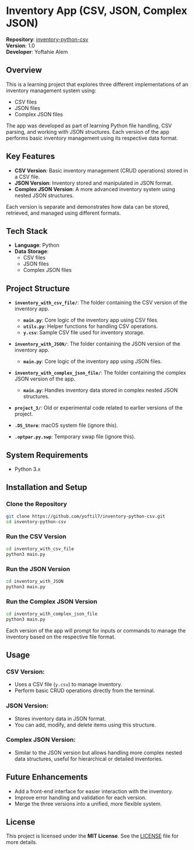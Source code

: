 # **Inventory App (CSV, JSON, Complex JSON)**

**Repository**: [inventory-python-csv](https://github.com/yoftil7/inventory-python-csv)  
**Version**: 1.0  
**Developer**: Yoftahie Alem

## **Overview**
This is a learning project that explores three different implementations of an inventory management system using:
- CSV files
- JSON files
- Complex JSON files

The app was developed as part of learning Python file handling, CSV parsing, and working with JSON structures. Each version of the app performs basic inventory management using its respective data format.

## **Key Features**
- **CSV Version**: Basic inventory management (CRUD operations) stored in a CSV file.
- **JSON Version**: Inventory stored and manipulated in JSON format.
- **Complex JSON Version**: A more advanced inventory system using nested JSON structures.
  
Each version is separate and demonstrates how data can be stored, retrieved, and managed using different formats.

## **Tech Stack**
- **Language**: Python
- **Data Storage**: 
  - CSV files
  - JSON files
  - Complex JSON files
  
## **Project Structure**

- **`inventory_with_csv_file/`**: The folder containing the CSV version of the inventory app.
  - **`main.py`**: Core logic of the inventory app using CSV files.
  - **`utils.py`**: Helper functions for handling CSV operations.
  - **`y.csv`**: Sample CSV file used for inventory storage.
  
- **`inventory_with_JSON/`**: The folder containing the JSON version of the inventory app.
  - **`main.py`**: Core logic of the inventory app using JSON files.
  
- **`inventory_with_complex_json_file/`**: The folder containing the complex JSON version of the app.
  - **`main.py`**: Handles inventory data stored in complex nested JSON structures.

- **`project_3/`**: Old or experimental code related to earlier versions of the project.
  
- **`.DS_Store`**: macOS system file (ignore this).
- **`.optpar.py.swp`**: Temporary swap file (ignore this).

## **System Requirements**
- Python 3.x

## **Installation and Setup**

### **Clone the Repository**
```bash
git clone https://github.com/yoftil7/inventory-python-csv.git
cd inventory-python-csv
```

### **Run the CSV Version**
```bash
cd inventory_with_csv_file
python3 main.py
```

### **Run the JSON Version**
```bash
cd inventory_with_JSON
python3 main.py
```

### **Run the Complex JSON Version**
```bash
cd inventory_with_complex_json_file
python3 main.py
```

Each version of the app will prompt for inputs or commands to manage the inventory based on the respective file format.

## **Usage**
### CSV Version:
- Uses a CSV file (`y.csv`) to manage inventory.
- Perform basic CRUD operations directly from the terminal.

### JSON Version:
- Stores inventory data in JSON format.
- You can add, modify, and delete items using this structure.

### Complex JSON Version:
- Similar to the JSON version but allows handling more complex nested data structures, useful for hierarchical or detailed inventories.

## **Future Enhancements**
- Add a front-end interface for easier interaction with the inventory.
- Improve error handling and validation for each version.
- Merge the three versions into a unified, more flexible system.

## **License**
This project is licensed under the **MIT License**. See the [LICENSE](LICENSE) file for more details.
